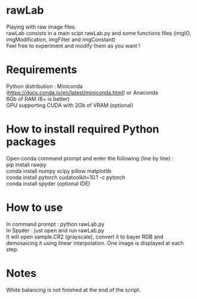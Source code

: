 # rawLab
Playing with raw image files.  
rawLab consists in a main scipt rawLab.py  and some functions files (imgIO, imgModification, imgFilter and imgConstant)  
Feel free to experiment and modify them as you want !


# Requirements
Python distribution : Miniconda (https://docs.conda.io/en/latest/miniconda.html) or Anaconda  
6Gb of RAM (8+ is better)  
GPU supporting CUDA with 2Gb of VRAM (optional)  

# How to install required Python packages 
Open conda command prompt and enter the following (line by line) :  
pip install rawpy  
conda install numpy scipy pillow matplotlib  
conda install pytorch cudatoolkit=10.1 -c pytorch  
conda install spyder (optional IDE)  

# How to use  
In command prompt : python rawLab.py  
In Spyder : just open and run rawLab.py  
It will open sample.CR2 (grayscale), convert it to bayer RGB and demosaicing it using linear interpolation. One image is displayed at each step.  

# Notes  
White balancing is not finished at the end of the script.  
  
